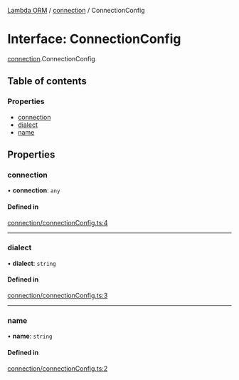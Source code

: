 [Lambda ORM](../README.md) / [connection](../modules/connection.md) / ConnectionConfig

# Interface: ConnectionConfig

[connection](../modules/connection.md).ConnectionConfig

## Table of contents

### Properties

- [connection](connection.ConnectionConfig.md#connection)
- [dialect](connection.ConnectionConfig.md#dialect)
- [name](connection.ConnectionConfig.md#name)

## Properties

### connection

• **connection**: `any`

#### Defined in

[connection/connectionConfig.ts:4](https://github.com/FlavioLionelRita/lambda-orm/blob/eec4cd3/src/orm/connection/connectionConfig.ts#L4)

___

### dialect

• **dialect**: `string`

#### Defined in

[connection/connectionConfig.ts:3](https://github.com/FlavioLionelRita/lambda-orm/blob/eec4cd3/src/orm/connection/connectionConfig.ts#L3)

___

### name

• **name**: `string`

#### Defined in

[connection/connectionConfig.ts:2](https://github.com/FlavioLionelRita/lambda-orm/blob/eec4cd3/src/orm/connection/connectionConfig.ts#L2)
